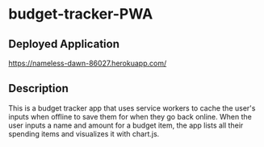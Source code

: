 # budget-tracker-PWA

## Deployed Application
https://nameless-dawn-86027.herokuapp.com/

## Description
This is a budget tracker app that uses service workers to cache the user's inputs when offline to save them for when they go back online. When the user inputs a name and amount for a budget item, the app lists all their spending items and visualizes it with chart.js.
